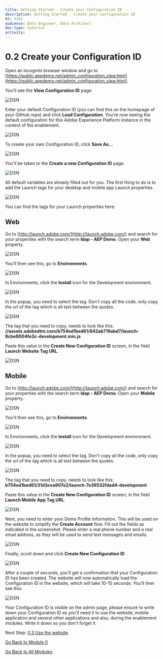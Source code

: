 ```yaml
---
title: Getting Started - Create your Configuration ID
description: Getting Started - Create your Configuration ID
kt: 5342
audience: Data Engineer, Data Architect
doc-type: tutorial
activity: 
---
```


# 0.2 Create your Configuration ID

Open an incognito browser window and go to [https://public.aepdemo.net/admin_configuration_view.html](https://public.aepdemo.net/admin_configuration_view.html).

You'll see the **View Configuration ID** page:

![DSN](./images/confighome.png)

Enter your default Configuration ID (you can find this on the homepage of your GitHub repo) and click **Load Configuration**. You're now seeing the default configuration for this Adobe Experience Platform instance in the context of the enablement.

![DSN](./images/cfg2.png)

To create your own Configuration ID, click **Save As...**

![DSN](./images/cfg3.png)

You'll be taken to the **Create a new Configuration ID** page.

![DSN](./images/cfg4.png)

All default variables are already filled out for you. The first thing to do is to add the Launch tags for your desktop and mobile app Launch properties.

![DSN](./images/cfg5.png)

You can find the tags for your Launch properties here:

## Web

Go to [http://launch.adobe.com/](http://launch.adobe.com/) and search for your properties with the search term **ldap - AEP Demo**. Open your **Web** property.

![DSN](./images/l1.png)

You'll then see this, go to **Environments**.

![DSN](./images/l2.png)

In Environments, click the **Install** icon for the Development environment.

![DSN](./images/l3.png)

In the popup, you need to select the tag. Don't copy all the code, only copy the url of the tag which is all text between the quotes.

![DSN](./images/l4.png)

The tag that you need to copy, needs to look like this:
**//assets.adobedtm.com/b754ed1bed61/842ab719abd7/launch-8cbe9004fe3c-development.min.js**

Paste this value in the **Create New Configuration ID** screen, in the field **Launch Website Tag URL**.

![DSN](./images/l5.png)

## Mobile 

Go to [http://launch.adobe.com/](http://launch.adobe.com/) and search for your properties with the search term **ldap - AEP Demo**. Open your **Mobile** property.

![DSN](./images/l1.png)

You'll then see this, go to **Environments**.

![DSN](./images/m2.png)

In Environments, click the **Install** icon for the Development environment.

![DSN](./images/m3.png)

In the popup, you need to select the tag. Don't copy all the code, only copy the url of the tag which is all text between the quotes.

![DSN](./images/m4.png)

The tag that you need to copy, needs to look like this:
**b754ed1bed61/31d3cea907e2/launch-7e36532fdad4-development**

Paste this value in the **Create New Configuration ID** screen, in the field **Launch Mobile App Tag URL**.

![DSN](./images/m5.png)

Next, you need to enter your Demo Profile information. This will be used on the website to simplify the **Create Account** flow. Fill out the fields as indicated in the screenshot. Please enter a real phone number and a real email address, as they will be used to send text messages and emails.

![DSN](./images/m5a.png)

Finally, scroll down and click **Create New Configuration ID**

![DSN](./images/cfg6.png)

After a couple of seconds, you'll get a confirmation that your Configuration ID has been created. The website will now automatically load the Configuration ID in the website, which will take 10-15 seconds. You'll then see this:

![DSN](./images/cfg6a.png)

Your Configuration ID is visible on the admin page, please ensure to write down your Configuration ID as you'll need it to use the website, mobile application and several other applications and also, during the enablement modules. Write it down so you don't forget it.

Next Step: [0.3 Use the website](./ex3.md)

[Go Back to Module 0](./getting-started.md)

[Go Back to All Modules](./../../overview.md)